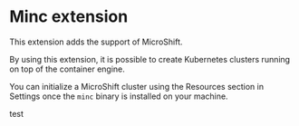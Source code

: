 # Minc extension

This extension adds the support of MicroShift.

By using this extension, it is possible to create Kubernetes clusters
running on top of the container engine.

You can initialize a MicroShift cluster using the Resources section in Settings
once the `minc` binary is installed on your machine.

test
